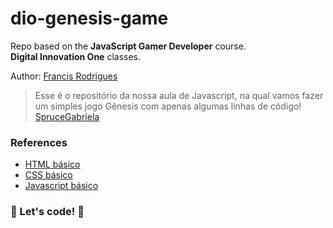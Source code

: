 # dio-genesis-game

Repo based on the **JavaScript Gamer Developer** course.  
**Digital Innovation One** classes.

Author: [Francis Rodrigues](https://github.com/francisrod01)

> Esse é o repositório da nossa aula de Javascript, na qual vamos fazer um simples jogo Gênesis com apenas algumas linhas de código! [SpruceGabriela](https://github.com/SpruceGabriela)

### References

* [HTML básico](https://www.w3schools.com/html/)
* [CSS básico](https://developer.mozilla.org/pt-BR/docs/Web/CSS)
* [Javascript básico](https://developer.mozilla.org/pt-BR/docs/Web/JavaScript)

### 🚀 Let's code! 🚀
